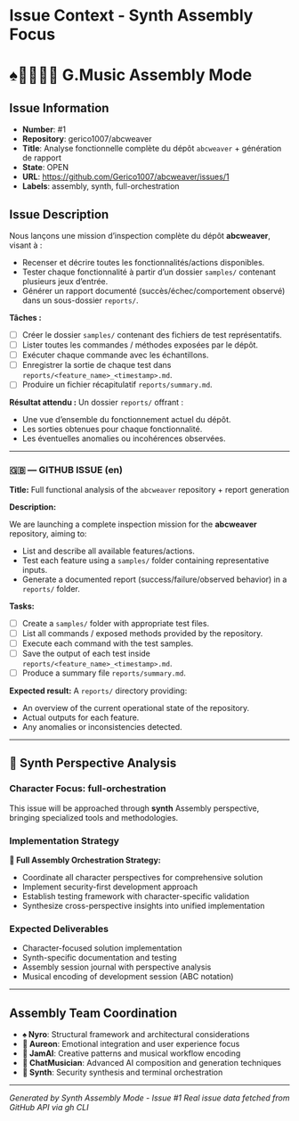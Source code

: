 # Issue Context - Synth Assembly Focus
# ♠️🌿🎸🤖🧵 G.Music Assembly Mode

## Issue Information
- **Number**: #1
- **Repository**: gerico1007/abcweaver
- **Title**: Analyse fonctionnelle complète du dépôt `abcweaver` + génération de rapport
- **State**: OPEN
- **URL**: https://github.com/Gerico1007/abcweaver/issues/1
- **Labels**: assembly, synth, full-orchestration

## Issue Description

Nous lançons une mission d’inspection complète du dépôt **abcweaver**, visant à :

- Recenser et décrire toutes les fonctionnalités/actions disponibles.
- Tester chaque fonctionnalité à partir d’un dossier `samples/` contenant plusieurs jeux d’entrée.
- Générer un rapport documenté (succès/échec/comportement observé) dans un sous-dossier `reports/`.

**Tâches :**
- [ ] Créer le dossier `samples/` contenant des fichiers de test représentatifs.
- [ ] Lister toutes les commandes / méthodes exposées par le dépôt.
- [ ] Exécuter chaque commande avec les échantillons.
- [ ] Enregistrer la sortie de chaque test dans `reports/<feature_name>_<timestamp>.md`.
- [ ] Produire un fichier récapitulatif `reports/summary.md`.

**Résultat attendu :**
Un dossier `reports/` offrant :
- Une vue d’ensemble du fonctionnement actuel du dépôt.
- Les sorties obtenues pour chaque fonctionnalité.
- Les éventuelles anomalies ou incohérences observées.

---

### 🇬🇧 — GITHUB ISSUE (en)

**Title:** Full functional analysis of the `abcweaver` repository + report generation

**Description:**

We are launching a complete inspection mission for the **abcweaver** repository, aiming to:

- List and describe all available features/actions.
- Test each feature using a `samples/` folder containing representative inputs.
- Generate a documented report (success/failure/observed behavior) in a `reports/` folder.

**Tasks:**
- [ ] Create a `samples/` folder with appropriate test files.
- [ ] List all commands / exposed methods provided by the repository.
- [ ] Execute each command with the test samples.
- [ ] Save the output of each test inside `reports/<feature_name>_<timestamp>.md`.
- [ ] Produce a summary file `reports/summary.md`.

**Expected result:**
A `reports/` directory providing:
- An overview of the current operational state of the repository.
- Actual outputs for each feature.
- Any anomalies or inconsistencies detected.

---

## 🧵 Synth Perspective Analysis

### Character Focus: full-orchestration

This issue will be approached through **synth** Assembly perspective, bringing specialized tools and methodologies.

### Implementation Strategy
**🧵 Full Assembly Orchestration Strategy:**
- Coordinate all character perspectives for comprehensive solution
- Implement security-first development approach
- Establish testing framework with character-specific validation
- Synthesize cross-perspective insights into unified implementation

### Expected Deliverables
- Character-focused solution implementation
- Synth-specific documentation and testing
- Assembly session journal with perspective analysis
- Musical encoding of development session (ABC notation)

---

## Assembly Team Coordination
- **♠️ Nyro**: Structural framework and architectural considerations
- **🌿 Aureon**: Emotional integration and user experience focus  
- **🎸 JamAI**: Creative patterns and musical workflow encoding
- **🤖 ChatMusician**: Advanced AI composition and generation techniques
- **🧵 Synth**: Security synthesis and terminal orchestration

---
*Generated by Synth Assembly Mode - Issue #1*
*Real issue data fetched from GitHub API via gh CLI*
